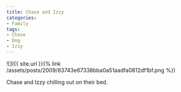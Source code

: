 ```yaml
---
title: Chase and Izzy
categories:
- Family
tags:
- Chase
- Dog
- Izzy
---
```


![]({{ site.url }}{% link /assets/posts/2009/83743e67338bba0a51aadfa0812df1bf.png %})
  



Chase and Izzy chilling out on their bed.
